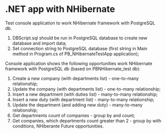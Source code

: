 # .NET app with NHibernate
Test console application to work NHibernate framework with PostgreSQL db.

1) DBScript.sql should be run in PostgreSQL database to create new database and import data;<br/>
2) Set connection string to PostgreSQL database (first string in Main method in Program.cs of PB_NHibernateTestApp application);<br/>

Console application shows the following opportunities work NHibernate framework with PostgreSQL db (based on PBNHibernate_test db):<br/>
1. Create a new company (with departments list) - one-to-many relationship;<br/>
2. Update the company (with departments list) - one-to-many relationship;<br/>
3. Insert a new department (with duties list) - many-to-many relationship;<br/>
4. Insert a new duty (with department list) - many-to-many relationship;<br/>
5. Update the department (and adding new duty) - many-to-many relationship;<br/>
6. Get departments count of companies - group by and count;<br/>
7. Get companies, which departments count greater than 2 - group by with conditions, NHiberante Future opportunities.<br/>
